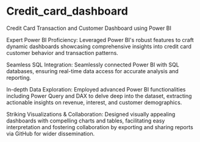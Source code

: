 # Credit_card_dashboard
Credit Card Transaction and Customer Dashboard using Power BI

Expert Power BI Proficiency: Leveraged Power BI's robust features to craft dynamic dashboards showcasing comprehensive insights into credit card customer behavior and transaction patterns.

Seamless SQL Integration: Seamlessly connected Power BI with SQL databases, ensuring real-time data access for accurate analysis and reporting.

In-depth Data Exploration: Employed advanced Power BI functionalities including Power Query and DAX to delve deep into the dataset, extracting actionable insights on revenue, interest, and customer demographics.

Striking Visualizations & Collaboration: Designed visually appealing dashboards with compelling charts and tables, facilitating easy interpretation and fostering collaboration by exporting and sharing reports via GitHub for wider dissemination.
